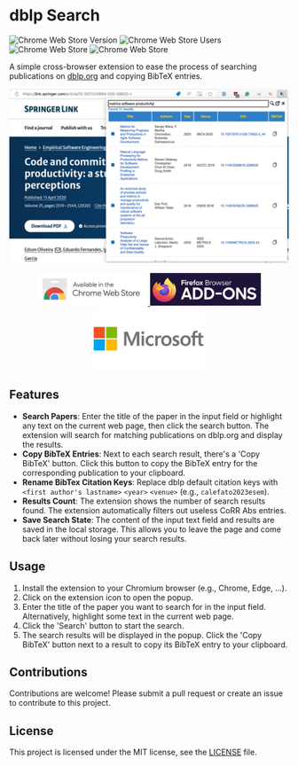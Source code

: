 # dblp Search
![Chrome Web Store Version](https://img.shields.io/chrome-web-store/v/onilpcgmnpikffebghpncnnapebndpaj?style=for-the-badge)
![Chrome Web Store Users](https://img.shields.io/chrome-web-store/users/onilpcgmnpikffebghpncnnapebndpaj?style=for-the-badge)
![Chrome Web Store](https://img.shields.io/chrome-web-store/stars/onilpcgmnpikffebghpncnnapebndpaj?style=for-the-badge)
![Chrome Web Store](https://img.shields.io/chrome-web-store/rating-count/onilpcgmnpikffebghpncnnapebndpaj?style=for-the-badge)

A simple cross-browser extension to ease the process of searching publications on [dblp.org](https://dblp.org) and copying BibTeX entries.

![Screenshot of Extension](store/screenshots/Screenshot-1.png)

<p align="center">
    <a href="https://chromewebstore.google.com/detail/dblp-search/onilpcgmnpikffebghpncnnapebndpaj?pli=1">
        <img src="store/images/chrome-web-store.png" alt="Avaliable on the Chrome Web Store" width="200">
    </a>
    <a href="https://addons.mozilla.org/addon/dblpsearch">
        <img src="store/images/firefox-addons.png" alt="Avaliable as a Firefox Add-on" width="200">
    </a>
    <a href="">
        <img src="store/images/microsoft-store.png" alt="Avaliable on the Microsoft Edge Add-ons Store" width="200">
    </a>
</p>

## Features

- **Search Papers**: Enter the title of the paper in the input field or highlight any text on the current web page, then click the search button. The extension will search for matching publications on dblp.org and display the results.
- **Copy BibTeX Entries**: Next to each search result, there's a 'Copy BibTeX' button. Click this button to copy the BibTeX entry for the corresponding publication to your clipboard.
- **Rename BibTex Citation Keys**: Replace dblp default citation keys with `<first author's lastname>`   `<year>` `<venue>` (e.g.,  `calefato2023esem`).
- **Results Count**: The extension shows the number of search results found. The extension automatically filters out useless CoRR Abs entries.
- **Save Search State**: The content of the input text field and results are saved in the local storage. This allows you to leave the page and come back later without losing your search results.

## Usage

1. Install the extension to your Chromium browser (e.g., Chrome, Edge, ...).
2. Click on the extension icon to open the popup.
3. Enter the title of the paper you want to search for in the input field. Alternatively, highlight some text in the current web page.
4. Click the 'Search' button to start the search.
5. The search results will be displayed in the popup. Click the 'Copy BibTeX' button next to a result to copy its BibTeX entry to your clipboard.

## Contributions

Contributions are welcome! Please submit a pull request or create an issue to contribute to this project.

## License

This project is licensed under the MIT license, see the [LICENSE](LICENSE) file.
